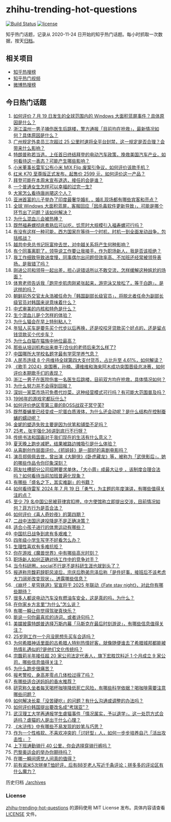 # zhihu-trending-hot-questions

[![Build Status](https://github.com/justjavac/zhihu-trending-hot-questions/workflows/ci/badge.svg?branch=master)](https://github.com/justjavac/zhihu-trending-hot-questions/actions)
[![license](https://img.shields.io/github/license/justjavac/zhihu-trending-hot-questions)](https://github.com/justjavac/zhihu-trending-hot-questions/blob/master/LICENSE)

知乎热门话题，记录从 2020-11-24
日开始的知乎热门话题。每小时抓取一次数据，按天[归档](./archives)。

## 相关项目

- [知乎热搜榜](https://github.com/justjavac/zhihu-trending-top-search)
- [知乎热门视频](https://github.com/justjavac/zhihu-trending-hot-video)
- [微博热搜榜](https://github.com/justjavac/weibo-trending-hot-search)

## 今日热门话题

<!-- BEGIN -->
<!-- 最后更新时间 Sat Jul 20 2024 07:20:00 GMT+0800 (China Standard Time) -->

1. [如何评价 7 月 19 日发生的全球范围内的 Windows 大面积蓝屏事件？具体原因是什么？](https://www.zhihu.com/question/662013977)
1. [浙江温州一男子捅伤医生后跳楼，警方通报「目前均在抢救」，最新情况如何？具体原因是什么？](https://www.zhihu.com/question/662028170)
1. [广州规定外卖员三次超过 25 公里时速将全平台封禁，这一规定是否合理？会带来什么影响？](https://www.zhihu.com/question/661259562)
1. [特朗普称若当选，上任首日终结拜登的电动汽车政策，挽救美国汽车产业，如何看待这一表态？可能产生哪些影响？](https://www.zhihu.com/question/662017672)
1. [小米董事长雷军公布小米 MIX Flip 废案引争议，如何评价该款手机？](https://www.zhihu.com/question/661927968)
1. [红米 K70 至尊版正式发布，起售价 2599 元，如何评价这一产品？](https://www.zhihu.com/question/662048560)
1. [拜登可能在本周末宣布退选，接任的会是谁？](https://www.zhihu.com/question/662001675)
1. [一个普通女生怎样可以幸福的过完一生?](https://www.zhihu.com/question/442072646)
1. [大家怎么看待唐尚珺这个人？](https://www.zhihu.com/question/613181645)
1. [亚洲首富的儿子举办了印度最奢华婚礼 ，婚礼现场都有哪些宾客和亮点？](https://www.zhihu.com/question/661423677)
1. [全球 Windows 大面积蓝屏，客服回应「因杀毒软件更新导致」，可能是哪个环节出了问题？该如何解决？](https://www.zhihu.com/question/662019631)
1. [为什么混血儿会被热捧？](https://www.zhihu.com/question/328697847)
1. [既然福寿螺彻底煮熟后可以吃，饥荒时大规模引入福寿螺可行吗？](https://www.zhihu.com/question/661149484)
1. [有没有这样一种可能，西方国家在等待一个时机，时机一到全面发动战争，包括核战？](https://www.zhihu.com/question/659218699)
1. [越共中央总书记阮富仲去世，对中越关系将产生何种影响？](https://www.zhihu.com/question/662042329)
1. [有个同事离职了，领导说工作要让我接手，作为职场新人，我是否该拒绝？](https://www.zhihu.com/question/660814281)
1. [我工作细致导致进度慢，同事偶尔出问题但效率高、不加班还经常被领导表扬，是我错了吗？](https://www.zhihu.com/question/660814222)
1. [刚进公司和领导一起出差，担心说错话所以不敢交流，怎样缓解这种尴尬的场面？](https://www.zhihu.com/question/660814366)
1. [体育老师告诉我「跑完步肌肉刚紧张起来，游完泳又放松了，等于白跑」，是这样的吗？](https://www.zhihu.com/question/660793764)
1. [朝鲜前外交官太永浩被任命为「韩国副部长级官员」，将脱北者任命为副部长级官员对韩国来说意味着什么？](https://www.zhihu.com/question/661948138)
1. [中式审美的内核和特色是什么？](https://www.zhihu.com/question/659778350)
1. [生个混血儿是个怎样的体验？](https://www.zhihu.com/question/33278040)
1. [为什么猫会在早上特别粘人？](https://www.zhihu.com/question/659194357)
1. [年轻人买车是要先买个代步以后再换，还是咬咬牙贷款买个好点的，还是留点钱贷款买个代步车？](https://www.zhihu.com/question/661786116)
1. [为什么白猫在猫族中地位最高？](https://www.zhihu.com/question/661400121)
1. [那些从培训机构出来单干/合伙的老师后来怎么样了?](https://www.zhihu.com/question/383075064)
1. [中国哪所大学校名题字最有学究学养气息？](https://www.zhihu.com/question/34228805)
1. [人民币连续 8 个月维持全球第四大支付货币，占比升至 4.61%，如何解读？](https://www.zhihu.com/question/661997188)
1. [《歌手 2024》突围赛，孙楠、谭维维和海来阿木成功突围晋级总决赛，如何评价本期歌手们的表现？](https://www.zhihu.com/question/662039263)
1. [浙江一男子在医院伤害一名医生后跳楼，目前双方均在抢救，具体情况如何？](https://www.zhihu.com/question/662026720)
1. [为什么努力并不会得到回报？](https://www.zhihu.com/question/494840218)
1. [深圳一家菜市场可免费代炒菜，这种经营模式可行吗？有可能大范围普及吗？](https://www.zhihu.com/question/661953781)
1. [1996年的游戏宅都玩什么?](https://www.zhihu.com/question/661481807)
1. [如何评价绝区零第三章的BOSS战双子冥宁芙?](https://www.zhihu.com/question/661279157)
1. [既然蚕蛹里已经变成一坨蛋白质液体，为什么还会动呢？是什么结构在控制蚕蛹的蠕动呢？](https://www.zhihu.com/question/372566161)
1. [金妮的塑造失败主要是因为伏笔和铺垫不足吗？](https://www.zhihu.com/question/661890247)
1. [25考，张宇强化36讲到底行不行呀？](https://www.zhihu.com/question/660806337)
1. [传统书法和国画对于我们现在的生活有什么意义？](https://www.zhihu.com/question/661056673)
1. [夏天晚上跑步减肥，结果被路边摊吸引是什么体验？](https://www.zhihu.com/question/661734351)
1. [从喜剧创作层面评价，《抓娃娃》是一部好的喜剧电影吗？](https://www.zhihu.com/question/661679589)
1. [演员郑佩佩去世，曾出演《大醉侠》《卧虎藏龙》等，被称为「武侠影后」，她的哪些作品令你印象深刻？](https://www.zhihu.com/question/661995906)
1. [网友吐槽部分公司招聘要求单休，「大小周」成最大让步 ，该制度合理合法吗？如何看待当前加班普遍化现象？](https://www.zhihu.com/question/661930056)
1. [有哪些「盛名之下，其实难副」的书籍？](https://www.zhihu.com/question/20116164)
1. [如何看待雷军 2024 年 7 月 19 日「勇气」为主题的年度演讲，有哪些值得关注的点？](https://www.zhihu.com/question/662006440)
1. [至少 79 名中国公民被菲律宾扣押，中方使馆称立即提出交涉，目前情况如何？菲方行为是否合法？](https://www.zhihu.com/question/662001665)
1. [如何评价《喜人奇妙夜》的第四期？](https://www.zhihu.com/question/661956256)
1. [二战中法国迅速投降是不是正确决策？](https://www.zhihu.com/question/650145927)
1. [适合小孩子进行的体育运动有哪些？](https://www.zhihu.com/question/543169048)
1. [中国抗日战争到底有多艰难？](https://www.zhihu.com/question/291540389)
1. [四年级小学生写字不好看怎么办？](https://www.zhihu.com/question/661347768)
1. [生理性喜欢有多难抗拒？](https://www.zhihu.com/question/660531172)
1. [你在游戏《魔兽世界》中有哪些高光时刻？](https://www.zhihu.com/question/418647486)
1. [职场新人如何正确对待工作中的竞争对手？](https://www.zhihu.com/question/661971326)
1. [当今科研圈，social不行是不是科研生涯也就到头了？](https://www.zhihu.com/question/660169470)
1. [报道称宗馥莉辞职风波后，宗庆后胞弟宗泽后称「是件好事，接班后不该考虑大刀阔斧改变现状」，透露哪些信息？](https://www.zhihu.com/question/662002434)
1. [《崩坏：星穹铁道》官宣将于 2025 年联动《Fate stay night》，对此你有哪些期待？](https://www.zhihu.com/question/662044697)
1. [很多人都说电动汽车没有燃油车安全，这是真的吗，为什么？](https://www.zhihu.com/question/660683244)
1. [在你家乡方言里“为什么”怎么说？](https://www.zhihu.com/question/661777662)
1. [有哪一瞬让你觉得驾驶真快乐？](https://www.zhihu.com/question/660921373)
1. [能说一句你最喜欢的诗词，或者诗句吗？](https://www.zhihu.com/question/661914187)
1. [美媒披露特朗普选择万斯内幕「马斯克在最后时刻游说」，有哪些信息值得关注？](https://www.zhihu.com/question/661826270)
1. [25岁刚工作一个月没房想先买车合适吗？](https://www.zhihu.com/question/661818382)
1. [为何希腊神话里面的古希腊人特别热情好客，就像随便谁去了希腊城邦都能被热情礼遇似的?是他们文化传统吗？](https://www.zhihu.com/question/661845305)
1. [宗馥莉半年接任超 20 家公司法定代表人，旗下宏胜饮料近 1 个月成立 9 家公司，哪些信息值得关注？](https://www.zhihu.com/question/661959759)
1. [为什么跑步很痛苦？](https://www.zhihu.com/question/661452763)
1. [报考警校，身高差零点几体检过得了吗？](https://www.zhihu.com/question/658607711)
1. [有哪些适合送妈妈的香水推荐？](https://www.zhihu.com/question/660081098)
1. [研究称久坐者每天喝杯咖啡降低死亡风险，有哪些科学依据？喝咖啡需要注意哪些问题？](https://www.zhihu.com/question/661996633)
1. [如何解决长辈「没苦硬吃」的问题？有什么沟通或调整的办法吗？](https://www.zhihu.com/question/661705001)
1. [如何评价韩国提出要改名成“考瑞亚”？](https://www.zhihu.com/question/662026953)
1. [武汉理工大学再通报学生虐猫事件「情况属实，予以退学」，这一处罚方式合适吗？虐猫的人是出于什么心理？](https://www.zhihu.com/question/662002050)
1. [《水浒传》中有哪些不易发现的妙笔与巧思？](https://www.zhihu.com/question/661062282)
1. [作为一个性格软、不喜欢冲突的「讨好型」人，如何一步步培养自己「活出攻击性」？](https://www.zhihu.com/question/661425027)
1. [上下班通勤骑行 40 公里，你会选择穿骑行裤吗？](https://www.zhihu.com/question/660822755)
1. [巴黎奥运会的举办你期待吗？](https://www.zhihu.com/question/661687814)
1. [在哪一瞬间感觉人间真的值得？](https://www.zhihu.com/question/361143101)
1. [前有诺米5次拼单T恤好评，后有88岁老人写近千条评论；拼多多的评论区有什么魔力？](https://www.zhihu.com/question/662002509)

<!-- END -->

历史归档 [./archives](./archives)

### License

[zhihu-trending-hot-questions](https://github.com/justjavac/zhihu-trending-hot-questions)
的源码使用 MIT License 发布。具体内容请查看 [LICENSE](./LICENSE) 文件。
